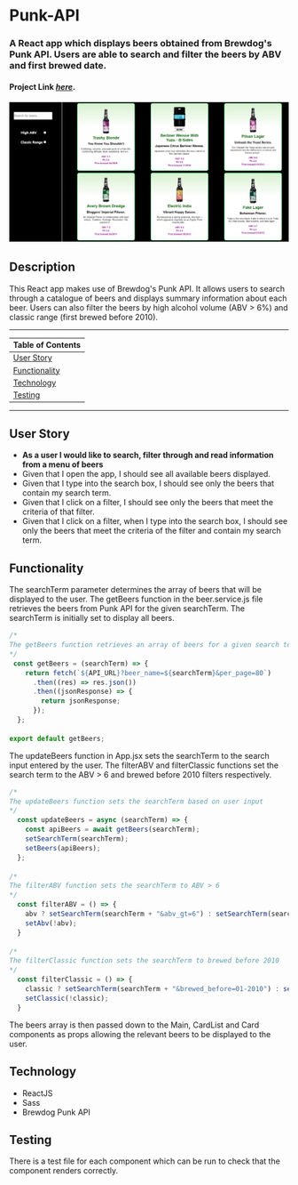 # Punk-API

### A React app which displays beers obtained from Brewdog's Punk API. Users are able to search and filter the beers by ABV and first brewed date.

#### Project Link [_here_](https://aimeejenner.github.io/punk-api/).

<p align="center">
  <img src="/public/punk-api.png" alt="Punk API">
</p>

## Description

This React app makes use of Brewdog's Punk API. It allows users to search through a catalogue of beers and displays summary information about each beer. Users can also filter the beers by high alcohol volume (ABV > 6%) and classic range (first brewed before 2010).

---

| Table of Contents               |
| ------------------------------- |
| [User Story](#UserStory)        |
| [Functionality](#Functionality) |
| [Technology](#Technology)       | 
| [Testing](#Testing)             |

---

## User Story

-   **As a user I would like to search, filter through and read information from a menu of beers**
-   Given that I open the app, I should see all available beers displayed.
-   Given that I type into the search box, I should see only the beers that contain my search term.
-   Given that I click on a filter, I should see only the beers that meet the criteria of that filter.
-   Given that I click on a filter, when I type into the search box, I should see only the beers that meet the criteria of the filter and contain my search term.

## Functionality

The searchTerm parameter determines the array of beers that will be displayed to the user. The getBeers function in the beer.service.js file retrieves the beers from Punk API for the given searchTerm. The searchTerm is initially set to display all beers.

```js
/*
The getBeers function retrieves an array of beers for a given search term
*/
 const getBeers = (searchTerm) => {
    return fetch(`${API_URL}?beer_name=${searchTerm}&per_page=80`)
      .then((res) => res.json())
      .then((jsonResponse) => {
        return jsonResponse;
      });
  };

export default getBeers;
```

The updateBeers function in App.jsx sets the searchTerm to the search input entered by the user. The filterABV and filterClassic functions set the search term to the ABV > 6 and brewed before 2010 filters respectively.

```js
/*
The updateBeers function sets the searchTerm based on user input
*/
  const updateBeers = async (searchTerm) => {
    const apiBeers = await getBeers(searchTerm);
    setSearchTerm(searchTerm);
    setBeers(apiBeers);
  };

/*
The filterABV function sets the searchTerm to ABV > 6
*/
  const filterABV = () => {
    abv ? setSearchTerm(searchTerm + "&abv_gt=6") : setSearchTerm(searchTerm.replace("&abv_gt=6", ""));
    setAbv(!abv);
  }

/*
The filterClassic function sets the searchTerm to brewed before 2010
*/
  const filterClassic = () => {
    classic ? setSearchTerm(searchTerm + "&brewed_before=01-2010") : setSearchTerm(searchTerm.replace("&brewed_before=01-2010", ""));
    setClassic(!classic);
  }
```
The beers array is then passed down to the Main, CardList and Card components as props allowing the relevant beers to be displayed to the user.

## Technology

-   ReactJS
-   Sass
-   Brewdog Punk API

## Testing

There is a test file for each component which can be run to check that the component renders correctly.
